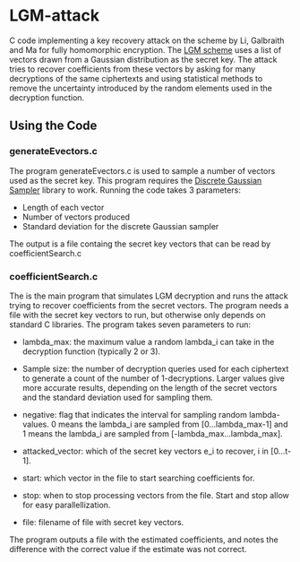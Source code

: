 # LGM-attack

C code implementing a key recovery attack on the scheme by Li, Galbraith and Ma for fully homomorphic encryption. The [LGM scheme](https://eprint.iacr.org/2016/1146.pdf) uses a list of vectors drawn from a Gaussian distribution as the secret key. The attack tries to recover coefficients from these vectors by asking for many decryptions of the same ciphertexts and using statistical methods to remove the uncertainty introduced by the random elements used in the decryption function.

## Using the Code

### generateEvectors.c

The program generateEvectors.c is used to sample a number of vectors used as the secret key. This program requires the [Discrete Gaussian Sampler]( https://bitbucket.org/malb/dgs/src/master/) library to work. Running the code takes 3 parameters:

* Length of each vector
* Number of vectors produced
* Standard deviation for the discrete Gaussian sampler

The output is a file containg the secret key vectors that can be read by coefficientSearch.c

### coefficientSearch.c

The is the main program that simulates LGM decryption and runs the attack trying to recover coefficients from the secret vectors. The program needs a file with the secret key vectors to run, but otherwise only depends on standard C libraries.  The program takes seven parameters to run:

* lambda_max: the maximum value a random lambda_i can take in the decryption function (typically 2 or 3).

* Sample size: the number of decryption queries used for each ciphertext to generate a count of the number of 1-decryptions. Larger values give more accurate results, depending on the length of the secret vectors and the standard deviation used for sampling them.

* negative: flag that indicates the interval for sampling random lambda-values.  0 means the lambda_i are sampled from [0...lambda_max-1] and 1 means the lambda_i are sampled from [-lambda_max...lambda_max].

* attacked_vector: which of the secret key vectors e_i to recover, i in [0...t-1].

* start: which vector in the file to start searching coefficients for.

* stop: when to stop processing vectors from the file. Start and stop allow for easy parallellization.

* file: filename of file with secret key vectors.

The program outputs a file with the estimated coefficients, and notes the difference with the correct value if the estimate was not correct.
